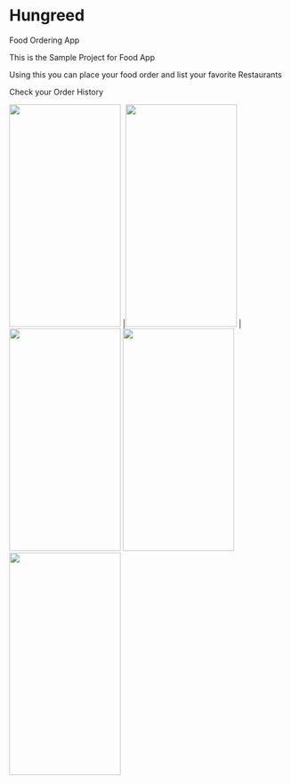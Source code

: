 # Hungreed
Food Ordering App

This is the Sample Project for Food App

Using this you can place your food order and list your favorite Restaurants

Check your Order History

<img src="https://user-images.githubusercontent.com/63926489/126894116-f67171d6-d83d-47e1-aa6a-62cb1dc2a95d.png" width="200" height="400"> |<img src="https://user-images.githubusercontent.com/63926489/126894279-1931e97f-9037-4ba0-8c69-bb8824070341.png" width="200" height="400"> | <img src="https://user-images.githubusercontent.com/63926489/126894282-6e82770a-1f58-492e-b580-311a94eed7e0.png" width="200" height="400">
<img src="https://user-images.githubusercontent.com/63926489/126894284-d2bde6d5-575b-4351-a5b8-471e9b853284.png" width="200" height="400">
<img src="https://user-images.githubusercontent.com/63926489/126894286-d3c4cb65-48b6-4487-a35d-598eea02e43e.png" width="200" height="400">


